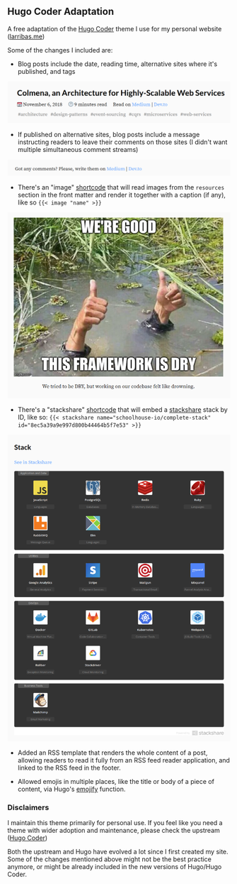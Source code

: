## Hugo Coder Adaptation

A free adaptation of the [Hugo Coder](https://github.com/luizdepra/hugo-coder) theme I use for my personal website ([larribas.me](https://larribas.me))


Some of the changes I included are:

* Blog posts include the date, reading time, alternative sites where it's published, and tags

![blog headers](readme/blog_headers.png)

* If published on alternative sites, blog posts include a message instructing readers to leave their comments on those sites (I didn't want multiple simultaneous comment streams)

![blog comments](readme/blog_comments.png)

* There's an "image" [shortcode](https://gohugo.io/content-management/shortcodes/) that will read images from the `resources` section in the front matter and render it together with a caption (if any), like so `{{< image "name" >}}`

![image shortcode](readme/image_shortcode.png)


* There's a "stackshare" [shortcode](https://gohugo.io/content-management/shortcodes/) that will embed a [stackshare](https://stackshare.io/) stack by ID, like so: `{{< stackshare name="schoolhouse-io/complete-stack" id="8ec5a39a9e997d800b44464b5f7e53" >}}`

![stackshare shortcode](readme/stackshare_shortcode.png)


* Added an RSS template that renders the whole content of a post, allowing readers to read it fully from an RSS feed reader application, and linked to the RSS feed in the footer.

* Allowed emojis in multiple places, like the title or body of a piece of content, via Hugo's [emojify](https://gohugo.io/functions/emojify/) function.



### Disclaimers

I maintain this theme primarily for personal use. If you feel like you need a theme with wider adoption and maintenance, please check the upstream ([Hugo Coder](https://github.com/luizdepra/hugo-coder))

Both the upstream and Hugo have evolved a lot since I first created my site. Some of the changes mentioned above might not be the best practice anymore, or might be already included in the new versions of Hugo/Hugo Coder.




